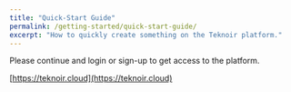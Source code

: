 ```yaml
---
title: "Quick-Start Guide"
permalink: /getting-started/quick-start-guide/
excerpt: "How to quickly create something on the Teknoir platform."
---
```


Please continue and login or sign-up to get access to the platform.

[https://teknoir.cloud](https://teknoir.cloud)
